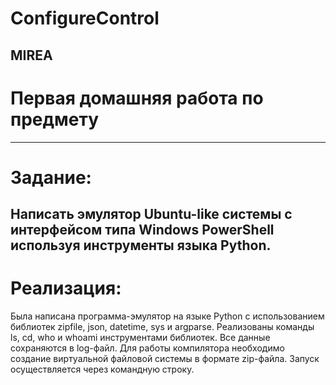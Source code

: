 # ConfigureControl
MIREA
---
# Первая домашняя работа по предмету
---
# Задание:
  Написать эмулятор Ubuntu-like системы с интерфейсом типа Windows PowerShell используя инструменты языка Python.
---
# Реализация:
  Была написана программа-эмулятор на языке Python с использованием библиотек zipfile, json, datetime, sys и argparse.
  Реализованы команды ls, cd, who и whoami инструментами библиотек. Все данные сохраняются в log-файл.
  Для работы компилятора необходимо создание виртуальной файловой системы в формате zip-файла.
  Запуск осуществляется через командную строку.
